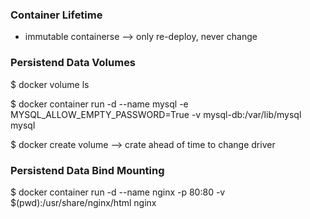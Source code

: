 ### Container Lifetime 

- immutable containerse --> only re-deploy, never change 

### Persistend Data Volumes 

$ docker volume ls 

$ docker container run -d --name mysql -e MYSQL_ALLOW_EMPTY_PASSWORD=True -v mysql-db:/var/lib/mysql mysql

$ docker create volume --> crate ahead of time to change driver 

### Persistend Data Bind Mounting 

$ docker container run -d --name nginx -p 80:80 -v $(pwd):/usr/share/nginx/html nginx 

